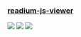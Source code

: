 ### [readium-js-viewer](https://github.com/readium/readium-js-viewer)

![](https://img.shields.io/github/license/readium/readium-js-viewer)
[![](https://img.shields.io/github/last-commit/scillidan/readium-js-viewer/master?label=last%20commit%20(fork))](https://github.com/scillidan/readium-js-viewer)
![](https://img.shields.io/badge/GitHub%20Pages-121013?logo=github&logoColor=white)